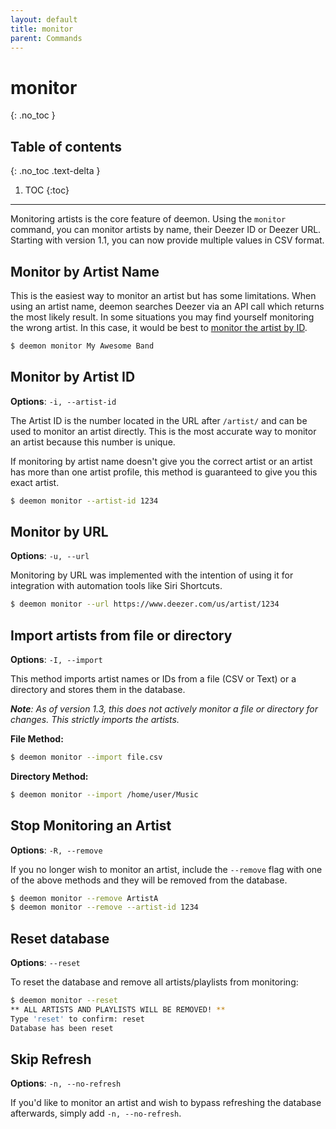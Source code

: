 ```yaml
---
layout: default
title: monitor
parent: Commands
---
```


# monitor
{: .no_toc }

## Table of contents
{: .no_toc .text-delta }

1. TOC
{:toc}

---
Monitoring artists is the core feature of deemon. Using the `monitor` command, you can monitor artists by name, their Deezer ID or Deezer URL. Starting with version 1.1, you can now provide multiple values in CSV format.

## Monitor by Artist Name
This is the easiest way to monitor an artist but has some limitations. When using an artist name, deemon searches Deezer via an API call which returns the most likely result. In some situations you may find yourself monitoring the wrong artist. In this case, it would be best to [monitor the artist by ID](#monitor-by-artist-id).
```bash
$ deemon monitor My Awesome Band
```

## Monitor by Artist ID
**Options**: `-i, --artist-id`

The Artist ID is the number located in the URL after `/artist/` and can be used to monitor an artist directly. This is the most accurate way to monitor an artist because this number is unique.

If monitoring by artist name doesn't give you the correct artist or an artist has more than one artist profile, this method is guaranteed to give you this exact artist.

```bash
$ deemon monitor --artist-id 1234
```

## Monitor by URL
**Options**: `-u, --url`

Monitoring by URL was implemented with the intention of using it for integration with automation tools like Siri Shortcuts.

```bash
$ deemon monitor --url https://www.deezer.com/us/artist/1234
```

## Import artists from file or directory
**Options**: `-I, --import`

This method imports artist names or IDs from a file (CSV or Text) or a directory and stores them in the database.

_**Note**: As of version 1.3, this does not actively monitor a file or directory for changes. This strictly imports the artists._

**File Method:**
```bash
$ deemon monitor --import file.csv
```

**Directory Method:**
```bash
$ deemon monitor --import /home/user/Music
```
## Stop Monitoring an Artist
**Options**: `-R, --remove`

If you no longer wish to monitor an artist, include the `--remove` flag with one of the above methods and they will be removed from the database.

```bash
$ deemon monitor --remove ArtistA
$ deemon monitor --remove --artist-id 1234
```

## Reset database
**Options**: `--reset`

To reset the database and remove all artists/playlists from monitoring:
```bash
$ deemon monitor --reset
** ALL ARTISTS AND PLAYLISTS WILL BE REMOVED! **
Type 'reset' to confirm: reset
Database has been reset

```

## Skip Refresh
**Options**: `-n, --no-refresh`

If you'd like to monitor an artist and wish to bypass refreshing the database afterwards, simply add `-n, --no-refresh`.
